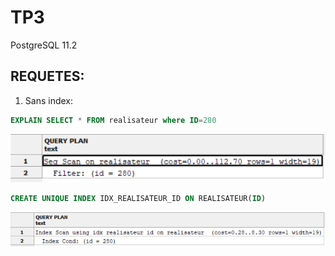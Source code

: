 # TP3
PostgreSQL 11.2  

## REQUETES:  
1. Sans index:
``` sql
EXPLAIN SELECT * FROM realisateur where ID=280
```
![Img B_Q1](https://github.com/Neexos/BDD/blob/master/img/B_Q1.PNG)  

``` sql
CREATE UNIQUE INDEX IDX_REALISATEUR_ID ON REALISATEUR(ID)
```
![Img B_Q2](https://github.com/Neexos/BDD/blob/master/img/B_Q2.PNG)  


